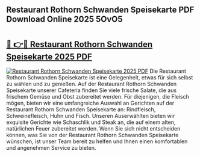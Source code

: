 ## Restaurant Rothorn Schwanden Speisekarte PDF Download Online 2025 5OvO5

# <h2><a href="http://gc70qqx.nevu.top/?p=Restaurant+Rothorn+Schwanden+Speisekarte">🔗 👉🔴 Restaurant Rothorn Schwanden Speisekarte 2025 PDF</a></h2>

[![Restaurant Rothorn Schwanden Speisekarte 2025 PDF](https://i.imgur.com/dBaPXMq.png)](http://gc70qqx.nevu.top/?p=Restaurant+Rothorn+Schwanden+Speisekarte)
Die Restaurant Rothorn Schwanden Speisekarte ist eine Gelegenheit, etwas für sich selbst zu wählen und zu genießen. Auf der Restaurant Rothorn Schwanden Speisekarte unserer Cafeteria finden Sie viele frische Salate, die aus frischem Gemüse und Obst zubereitet werden. Für diejenigen, die Fleisch mögen, bieten wir eine umfangreiche Auswahl an Gerichten auf der Restaurant Rothorn Schwanden Speisekarte an: Rindfleisch, Schweinefleisch, Huhn und Fisch. Unseren Auserwählten bieten wir exquisite Gerichte wie Schaschlik und Steak an, die auf einem alten, natürlichen Feuer zubereitet werden. Wenn Sie sich nicht entscheiden können, was Sie von der Restaurant Rothorn Schwanden Speisekarte wünschen, ist unser Team bereit zu helfen und Ihnen einen komfortablen und angenehmen Service zu bieten.
